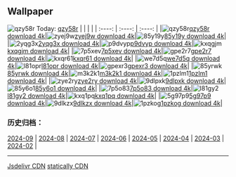 ## Wallpaper
![qzy58r](https://w.wallhaven.cc/full/qz/wallhaven-qzy58r.jpg) Today: [qzy58r](https://th.wallhaven.cc/small/qz/qzy58r.jpg)
|      |      |      |
| :----: | :----: | :----: |
|![qzy58r](https://th.wallhaven.cc/small/qz/qzy58r.jpg)[qzy58r download 4k](https://wallhaven.cc/w/qzy58r)|![zyej9w](https://th.wallhaven.cc/small/zy/zyej9w.jpg)[zyej9w download 4k](https://wallhaven.cc/w/zyej9w)|![85y19y](https://th.wallhaven.cc/small/85/85y19y.jpg)[85y19y download 4k](https://wallhaven.cc/w/85y19y)|
|![2yqg3x](https://th.wallhaven.cc/small/2y/2yqg3x.jpg)[2yqg3x download 4k](https://wallhaven.cc/w/2yqg3x)|![p9dvyp](https://th.wallhaven.cc/small/p9/p9dvyp.jpg)[p9dvyp download 4k](https://wallhaven.cc/w/p9dvyp)|![kxqgjm](https://th.wallhaven.cc/small/kx/kxqgjm.jpg)[kxqgjm download 4k](https://wallhaven.cc/w/kxqgjm)|
|![7p5xev](https://th.wallhaven.cc/small/7p/7p5xev.jpg)[7p5xev download 4k](https://wallhaven.cc/w/7p5xev)|![gpe2r7](https://th.wallhaven.cc/small/gp/gpe2r7.jpg)[gpe2r7 download 4k](https://wallhaven.cc/w/gpe2r7)|![kxqr61](https://th.wallhaven.cc/small/kx/kxqr61.jpg)[kxqr61 download 4k](https://wallhaven.cc/w/kxqr61)|
|![we7d5q](https://th.wallhaven.cc/small/we/we7d5q.jpg)[we7d5q download 4k](https://wallhaven.cc/w/we7d5q)|![l81opr](https://th.wallhaven.cc/small/l8/l81opr.jpg)[l81opr download 4k](https://wallhaven.cc/w/l81opr)|![gpexr3](https://th.wallhaven.cc/small/gp/gpexr3.jpg)[gpexr3 download 4k](https://wallhaven.cc/w/gpexr3)|
|![85yrwk](https://th.wallhaven.cc/small/85/85yrwk.jpg)[85yrwk download 4k](https://wallhaven.cc/w/85yrwk)|![m3k2k1](https://th.wallhaven.cc/small/m3/m3k2k1.jpg)[m3k2k1 download 4k](https://wallhaven.cc/w/m3k2k1)|![1pzlm1](https://th.wallhaven.cc/small/1p/1pzlm1.jpg)[1pzlm1 download 4k](https://wallhaven.cc/w/1pzlm1)|
|![zye2ry](https://th.wallhaven.cc/small/zy/zye2ry.jpg)[zye2ry download 4k](https://wallhaven.cc/w/zye2ry)|![9dlpxk](https://th.wallhaven.cc/small/9d/9dlpxk.jpg)[9dlpxk download 4k](https://wallhaven.cc/w/9dlpxk)|![85y6o1](https://th.wallhaven.cc/small/85/85y6o1.jpg)[85y6o1 download 4k](https://wallhaven.cc/w/85y6o1)|
|![7p5o83](https://th.wallhaven.cc/small/7p/7p5o83.jpg)[7p5o83 download 4k](https://wallhaven.cc/w/7p5o83)|![l81gy2](https://th.wallhaven.cc/small/l8/l81gy2.jpg)[l81gy2 download 4k](https://wallhaven.cc/w/l81gy2)|![kxq1pq](https://th.wallhaven.cc/small/kx/kxq1pq.jpg)[kxq1pq download 4k](https://wallhaven.cc/w/kxq1pq)|
|![5g97p9](https://th.wallhaven.cc/small/5g/5g97p9.jpg)[5g97p9 download 4k](https://wallhaven.cc/w/5g97p9)|![9dlkzx](https://th.wallhaven.cc/small/9d/9dlkzx.jpg)[9dlkzx download 4k](https://wallhaven.cc/w/9dlkzx)|![1pzkog](https://th.wallhaven.cc/small/1p/1pzkog.jpg)[1pzkog download 4k](https://wallhaven.cc/w/1pzkog)|

### 历史归档：
[2024-09](https://github.com/april-projects/april-wallpaper/tree/main/picture/2024-09/) | [2024-08](https://github.com/april-projects/april-wallpaper/tree/main/picture/2024-08/) | [2024-07](https://github.com/april-projects/april-wallpaper/tree/main/picture/2024-07/) | [2024-06](https://github.com/april-projects/april-wallpaper/tree/main/picture/2024-06/) | [2024-05](https://github.com/april-projects/april-wallpaper/tree/main/picture/2024-05/) | [2024-04](https://github.com/april-projects/april-wallpaper/tree/main/picture/2024-04/) | [2024-03](https://github.com/april-projects/april-wallpaper/tree/main/picture/2024-03/) | [2024-02](https://github.com/april-projects/april-wallpaper/tree/main/picture/2024-02/) | 

---
[Jsdelivr CDN](https://cdn.jsdelivr.net/gh/april-projects/april-wallpaper/api.json)
[statically CDN](https://cdn.statically.io/gh/april-projects/april-wallpaper/main/api.json)